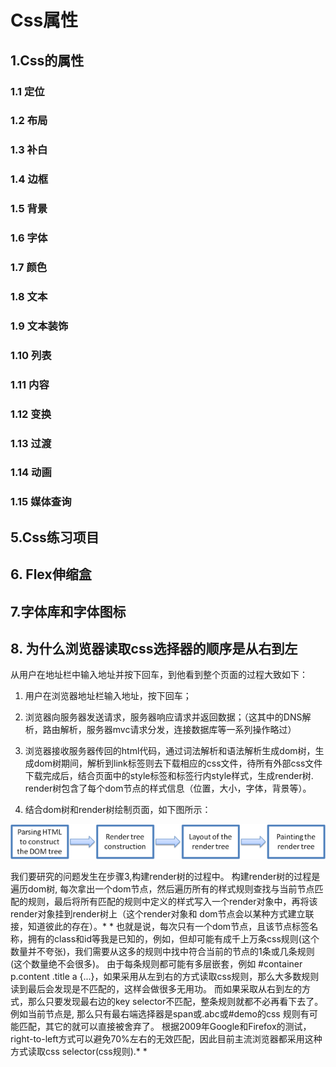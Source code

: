 # Css属性

## 1.Css的属性

### 1.1 定位

### 1.2 布局

### 1.3 补白

### 1.4 边框

### 1.5 背景

### 1.6 字体

### 1.7 颜色

### 1.8 文本

### 1.9 文本装饰

### 1.10 列表

### 1.11 内容

### 1.12 变换

### 1.13 过渡

### 1.14 动画

### 1.15 媒体查询

## 5.Css练习项目



## 6. Flex伸缩盒

## 7.字体库和字体图标

## 8. 为什么浏览器读取css选择器的顺序是从右到左

从用户在地址栏中输入地址并按下回车，到他看到整个页面的过程大致如下：

1. 用户在浏览器地址栏输入地址，按下回车；

2. 浏览器向服务器发送请求，服务器响应请求并返回数据；（这其中的DNS解析，路由解析，服务器mvc请求分发，连接数据库等一系列操作略过）
3. 浏览器接收服务器传回的html代码，通过词法解析和语法解析生成dom树，生成dom树期间，解析到link标签则去下载相应的css文件，待所有外部css文件下载完成后，结合页面中的style标签和标签行内style样式，生成render树. render树包含了每个dom节点的样式信息（位置，大小，字体，背景等）。
4. 结合dom树和render树绘制页面，如下图所示：

![渲染引擎基本工作流程](_media/flow.png)

我们要研究的问题发生在步骤3,构建render树的过程中。
    构建render树的过程是遍历dom树, 每次拿出一个dom节点，然后遍历所有的样式规则查找与当前节点匹配的规则，最后将所有匹配的规则中定义的样式写入一个render对象中，再将该render对象挂到render树上（这个render对象和 dom节点会以某种方式建立联接，知道彼此的存在）。*
\*   也就是说，每次只有一个dom节点，且该节点标签名称，拥有的class和id等我是已知的，例如<span class="abc" id="demo">，但却可能有成千上万条css规则(这个数量并不夸张)，我们需要从这多的规则中找中符合当前的节点的1条或几条规则(这个数量绝不会很多)。
   由于每条规则都可能有多层嵌套，例如 #container p.content .title a {...}，如果采用从左到右的方式读取css规则，那么大多数规则读到最后会发现是不匹配的，这样会做很多无用功。
   而如果采取从右到左的方式，那么只要发现最右边的key selector不匹配，整条规则就都不必再看下去了。例如当前节点是<span class="abc" id="demo">, 那么只有最右端选择器是span或.abc或#demo的css 规则有可能匹配，其它的就可以直接被舍弃了。
   根据2009年Google和Firefox的测试，right-to-left方式可以避免70%左右的无效匹配，因此目前主流浏览器都采用这种方式读取css selector(css规则).*
*